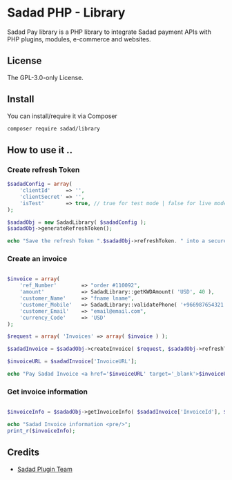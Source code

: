 # Sadad PHP - Library

Sadad Pay library is a PHP library to integrate Sadad payment APIs with PHP plugins, modules, e-commerce and websites.

## License

The GPL-3.0-only License.


## Install

You can install/require it via Composer

``` bash
composer require sadad/library
```

## How to use it ..

### Create refresh Token

``` php
$sadadConfig = array(
	'clientId'     => '',
	'clientSecret' => '',
	'isTest'       => true, // true for test mode | false for live mode
);

$sadadObj = new SadadLibrary( $sadadConfig );
$sadadObj->generateRefreshToken();

echo "Save the refresh Token ".$sadadObj->refreshToken. " into a secure place.";

```
### Create an invoice

``` php

$invoice = array(
	'ref_Number'        => "order #110092",
	'amount'            => SadadLibrary::getKWDAmount( 'USD', 40 ),
	'customer_Name'     => "fname lname",
	'customer_Mobile'   => SadadLibrary::validatePhone( '+966987654321' ),
	'customer_Email'    => "email@email.com",
	'currency_Code'     => 'USD'
);

$request = array( 'Invoices' => array( $invoice ) );

$sadadInvoice = $sadadObj->createInvoice( $request, $sadadObj->refreshToken );

$invoiceURL = $sadadInvoice['InvoiceURL'];

echo "Pay Sadad Invoice <a href='$invoiceURL' target='_blank'>$invoiceURL</a>.";

```

### Get invoice information

``` php

$invoiceInfo = $sadadObj->getInvoiceInfo( $sadadInvoice['InvoiceId'], $sadadObj->refreshToken );

echo "Sadad Invoice information <pre/>";
print_r($invoiceInfo);

```

## Credits

- [Sadad Plugin Team](https://github.com/sadad-pay)

